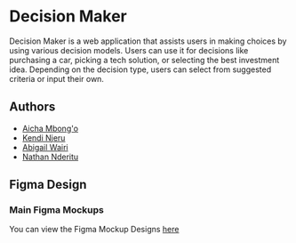 # Decision Maker

Decision Maker is a web application that assists users in making choices by using various decision models. Users can use it for decisions like purchasing a car, picking a tech solution, or selecting the best investment idea. Depending on the decision type, users can select from suggested criteria or input their own.

## Authors

- [Aicha Mbong'o]()
- [Kendi Njeru]()
- [Abigail Wairi](https://github.com/Abbymuso1)
- [Nathan Nderitu]()

## Figma Design
### Main Figma Mockups
You can view the Figma Mockup Designs [here](https://www.figma.com/design/kQ9PfXpMb0DhHpJnCQoEux/Decision-Makers?node-id=0%3A1&t=NIp4ta55vMXejFYp-1)

